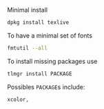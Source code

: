 Minimal install
```bash
dpkg install texlive
```
To have a minimal set of fonts
```bash
fmtutil --all
```
To install missing packages use
```bash
tlmgr install PACKAGE
```
Possibles `PACKAGE`s include:
```
xcolor,
```
